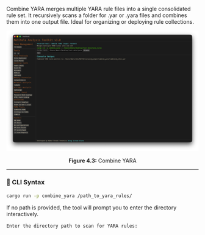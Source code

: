 Combine YARA merges multiple YARA rule files into a single consolidated rule set. It recursively scans a folder for .yar or .yara files and combines them into one output file. Ideal for organizing or deploying rule collections.

![Combine YARA](../images/combineyara.png)

<p align="center"><strong>Figure 4.3:</strong> Combine YARA</p>


---

### 🔧 CLI Syntax

```bash
cargo run -p combine_yara /path_to_yara_rules/
```

If no path is provided, the tool will prompt you to enter the directory interactively.

```bash
Enter the directory path to scan for YARA rules:
```